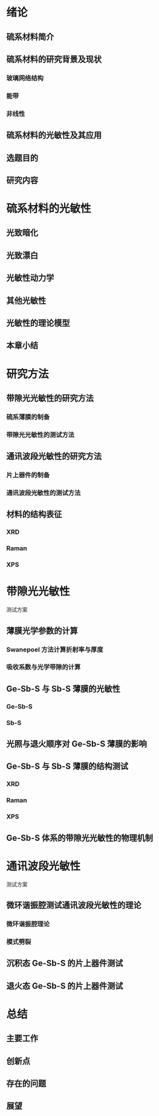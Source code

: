 # 绪论

## 硫系材料简介

## 硫系材料的研究背景及现状

### 玻璃网络结构

### 能带

### 非线性

## 硫系材料的光敏性及其应用

## 选题目的

## 研究内容

# 硫系材料的光敏性

## 光致暗化

## 光致漂白

## 光敏性动力学

## 其他光敏性

## 光敏性的理论模型

## 本章小结

# 研究方法

## 带隙光光敏性的研究方法

### 硫系薄膜的制备

### 带隙光光敏性的测试方法

## 通讯波段光敏性的研究方法

### 片上器件的制备

### 通讯波段光敏性的测试方法

## 材料的结构表征

### XRD

### Raman

### XPS

# 带隙光光敏性

测试方案

## 薄膜光学参数的计算

### Swanepoel 方法计算折射率与厚度

### 吸收系数与光学带隙的计算

## Ge-Sb-S 与 Sb-S 薄膜的光敏性

### Ge-Sb-S

### Sb-S

## 光照与退火顺序对 Ge-Sb-S 薄膜的影响

## Ge-Sb-S 与 Sb-S 薄膜的结构测试

### XRD

### Raman

### XPS

## Ge-Sb-S 体系的带隙光光敏性的物理机制

# 通讯波段光敏性

测试方案

## 微环谐振腔测试通讯波段光敏性的理论

### 微环谐振腔理论

### 模式劈裂

## 沉积态 Ge-Sb-S 的片上器件测试

## 退火态 Ge-Sb-S 的片上器件测试

# 总结

## 主要工作

## 创新点

## 存在的问题

## 展望
